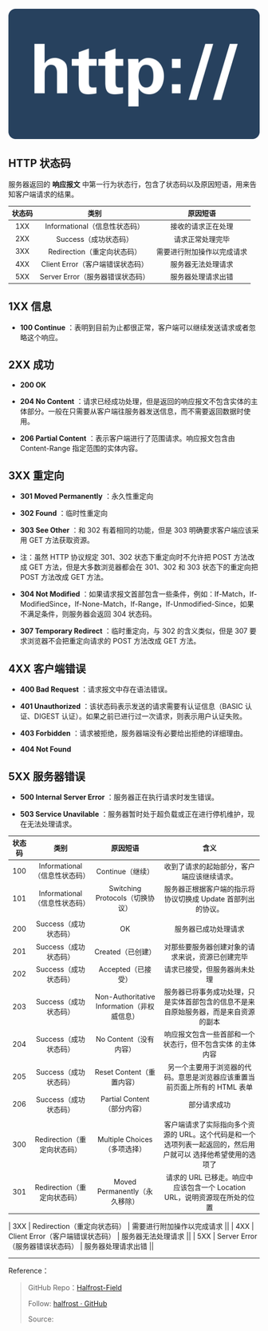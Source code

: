 <p align='center'>
<img src='../images/HTTP_logo.png'>
</p>



## HTTP 状态码


服务器返回的  **响应报文**  中第一行为状态行，包含了状态码以及原因短语，用来告知客户端请求的结果。

| 状态码 | 类别 | 原因短语 |
| :---: | :---: | :---: |
| 1XX | Informational（信息性状态码） | 接收的请求正在处理 |
| 2XX | Success（成功状态码） | 请求正常处理完毕 |
| 3XX | Redirection（重定向状态码） | 需要进行附加操作以完成请求 |
| 4XX | Client Error（客户端错误状态码） | 服务器无法处理请求 |
| 5XX | Server Error（服务器错误状态码） | 服务器处理请求出错 |




## 1XX 信息

-  **100 Continue** ：表明到目前为止都很正常，客户端可以继续发送请求或者忽略这个响应。

## 2XX 成功

-  **200 OK** 

-  **204 No Content** ：请求已经成功处理，但是返回的响应报文不包含实体的主体部分。一般在只需要从客户端往服务器发送信息，而不需要返回数据时使用。

-  **206 Partial Content** ：表示客户端进行了范围请求。响应报文包含由 Content-Range 指定范围的实体内容。

## 3XX 重定向

-  **301 Moved Permanently** ：永久性重定向

-  **302 Found** ：临时性重定向

-  **303 See Other** ：和 302 有着相同的功能，但是 303 明确要求客户端应该采用 GET 方法获取资源。

- 注：虽然 HTTP 协议规定 301、302 状态下重定向时不允许把 POST 方法改成 GET 方法，但是大多数浏览器都会在 301、302 和 303 状态下的重定向把 POST 方法改成 GET 方法。

-  **304 Not Modified** ：如果请求报文首部包含一些条件，例如：If-Match，If-ModifiedSince，If-None-Match，If-Range，If-Unmodified-Since，如果不满足条件，则服务器会返回 304 状态码。

-  **307 Temporary Redirect** ：临时重定向，与 302 的含义类似，但是 307 要求浏览器不会把重定向请求的 POST 方法改成 GET 方法。

## 4XX 客户端错误

-  **400 Bad Request** ：请求报文中存在语法错误。

-  **401 Unauthorized** ：该状态码表示发送的请求需要有认证信息（BASIC 认证、DIGEST 认证）。如果之前已进行过一次请求，则表示用户认证失败。

-  **403 Forbidden** ：请求被拒绝，服务器端没有必要给出拒绝的详细理由。

-  **404 Not Found** 

## 5XX 服务器错误

-  **500 Internal Server Error** ：服务器正在执行请求时发生错误。

-  **503 Service Unavilable** ：服务器暂时处于超负载或正在进行停机维护，现在无法处理请求。



| 状态码 | 类别 | 原因短语 |含义|
| :---: | :---: | :---: |:---: |
| 100 | Informational（信息性状态码） | Continue（继续） |收到了请求的起始部分，客户端应该继续请求。|
| 101 | Informational（信息性状态码） | Switching Protocols（切换协议）|服务器正根据客户端的指示将协议切换成 Update 首部列出的协议。|
|||||
| 200 | Success（成功状态码）| OK |服务器已成功处理请求|
| 201 | Success（成功状态码）|Created（已创建）| 对那些要服务器创建对象的请求来说，资源已创建完毕|
| 202 | Success（成功状态码）|Accepted（已接受）| 请求已接受，但服务器尚未处理|
| 203 | Success（成功状态码）|Non-Authoritative Information（非权威信息）| 服务器已将事务成功处理，只是实体首部包含的信息不是来自原始服务器，而是来自资源的副本|
| 204 | Success（成功状态码）|No Content（没有内容）| 响应报文包含一些首部和一个状态行，但不包含实体 的主体内容|
| 205 | Success（成功状态码）|Reset Content（重置内容）| 另一个主要用于浏览器的代码。意思是浏览器应该重置当前页面上所有的 HTML 表单 |
| 206 | Success（成功状态码） |Partial Content（部分内容）| 部分请求成功|
|||||
|300| Redirection（重定向状态码） |Multiple Choices（多项选择）| 客户端请求了实际指向多个资源的 URL。这个代码是和一个选项列表一起返回的，然后用户就可以 选择他希望使用的选项了| 
|301| Redirection（重定向状态码） | Moved Permanently（永久移除）| 请求的 URL 已移走。响应中应该包含一个 Location URL，说明资源现在所处的位置

| 3XX | Redirection（重定向状态码） | 需要进行附加操作以完成请求 ||
| 4XX | Client Error（客户端错误状态码） | 服务器无法处理请求 ||
| 5XX | Server Error（服务器错误状态码） | 服务器处理请求出错 ||



------------------------------------------------------

Reference：  



> GitHub Repo：[Halfrost-Field](https://github.com/halfrost/Halfrost-Field)
> 
> Follow: [halfrost · GitHub](https://github.com/halfrost)
>
> Source: []()